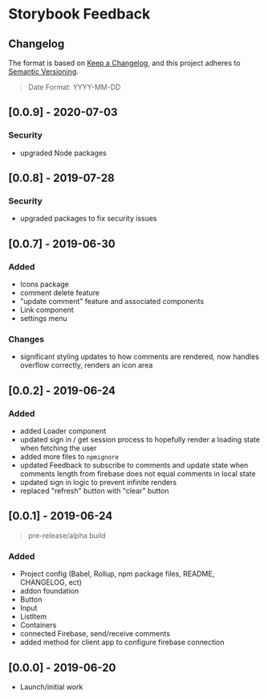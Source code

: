 # Storybook Feedback

## Changelog

The format is based on [Keep a Changelog](https://keepachangelog.com/en/1.0.0/), and this project adheres to [Semantic Versioning](https://semver.org/spec/v2.0.0.html).

> Date Format: YYYY-MM-DD

## [0.0.9] - 2020-07-03

### Security

- upgraded Node packages

## [0.0.8] - 2019-07-28

### Security

- upgraded packages to fix security issues

## [0.0.7] - 2019-06-30

### Added

- Icons package
- comment delete feature
- "update comment" feature and associated components
- Link component
- settings menu

### Changes

- significant styling updates to how comments are rendered, now handles overflow correctly, renders an icon area

## [0.0.2] - 2019-06-24

### Added

- added Loader component
- updated sign in / get session process to hopefully render a loading state when fetching the user
- added more files to `npmignore`
- updated Feedback to subscribe to comments and update state when comments length from firebase does not equal comments in local state
- updated sign in logic to prevent infinite renders
- replaced "refresh" button with "clear" button

## [0.0.1] - 2019-06-24

> pre-release/alpha build

### Added

- Project config (Babel, Rollup, npm package files, README, CHANGELOG, ect)
- addon foundation
- Button
- Input
- ListItem
- Containers
- connected Firebase, send/receive comments
- added method for client app to configure firebase connection

## [0.0.0] - 2019-06-20

- Launch/initial work
